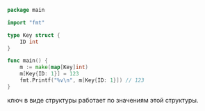 ```go
package main

import "fmt"

type Key struct {
	ID int
}

func main() {
	m := make(map[Key]int)
	m[Key{ID: 1}] = 123
	fmt.Printf("%v\n", m[Key{ID: 1}]) // 123
}
```

ключ в виде структуры работает по значениям этой структуры. 